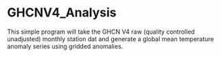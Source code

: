 # GHCNV4_Analysis

This simple program will take the GHCN V4 raw (quality controlled unadjusted) monthly station dat and generate a global mean temperature anomaly series using gridded anomalies.
